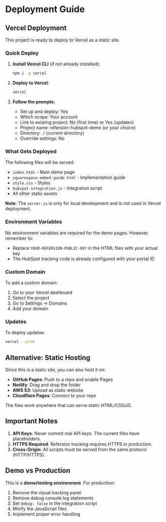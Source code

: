 # Deployment Guide

## Vercel Deployment

This project is ready to deploy to Vercel as a static site.

### Quick Deploy

1. **Install Vercel CLI** (if not already installed):
   ```bash
   npm i -g vercel
   ```

2. **Deploy to Vercel**:
   ```bash
   vercel
   ```

3. **Follow the prompts**:
   - Set up and deploy: Yes
   - Which scope: Your account
   - Link to existing project: No (first time) or Yes (updates)
   - Project name: refersion-hubspot-demo (or your choice)
   - Directory: ./ (current directory)
   - Override settings: No

### What Gets Deployed

The following files will be served:
- `index.html` - Main demo page
- `squarespace-embed-guide.html` - Implementation guide
- `style.css` - Styles
- `hubspot-integration.js` - Integration script
- All other static assets

**Note**: The `server.js` is only for local development and is not used in Vercel deployment.

### Environment Variables

No environment variables are required for the demo pages. However, remember to:
- Replace `YOUR-REFERSION-PUBLIC-KEY` in the HTML files with your actual key
- The HubSpot tracking code is already configured with your portal ID

### Custom Domain

To add a custom domain:
1. Go to your Vercel dashboard
2. Select the project
3. Go to Settings → Domains
4. Add your domain

### Updates

To deploy updates:
```bash
vercel --prod
```

## Alternative: Static Hosting

Since this is a static site, you can also host it on:
- **GitHub Pages**: Push to a repo and enable Pages
- **Netlify**: Drag and drop the folder
- **AWS S3**: Upload as static website
- **Cloudflare Pages**: Connect to your repo

The files work anywhere that can serve static HTML/CSS/JS.

## Important Notes

1. **API Keys**: Never commit real API keys. The current files have placeholders.
2. **HTTPS Required**: Refersion tracking requires HTTPS in production.
3. **Cross-Origin**: All scripts must be served from the same protocol (HTTP/HTTPS).

## Demo vs Production

This is a **demo/testing environment**. For production:
1. Remove the visual tracking panel
2. Remove debug console.log statements
3. Set `debug: false` in the integration script
4. Minify the JavaScript files
5. Implement proper error handling